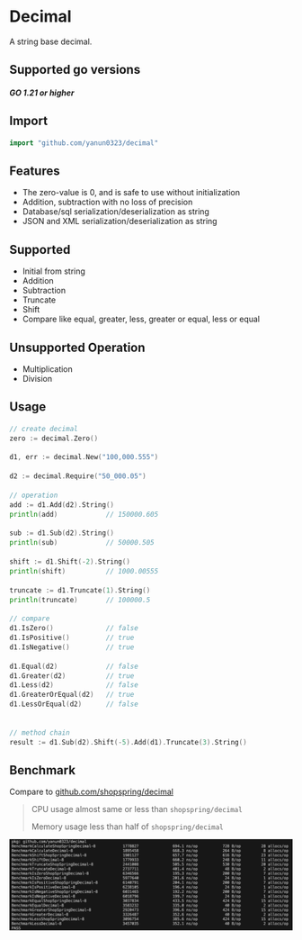 # Decimal
A string base decimal.

## Supported go versions
#### _GO 1.21 or higher_

## Import
```go
import "github.com/yanun0323/decimal"
```

## Features

- The zero-value is 0, and is safe to use without initialization
- Addition, subtraction with no loss of precision
- Database/sql serialization/deserialization as string
- JSON and XML serialization/deserialization as string

## Supported
- Initial from string
- Addition
- Subtraction
- Truncate
- Shift
- Compare like equal, greater, less, greater or equal, less or equal

## Unsupported Operation
- Multiplication
- Division

## Usage
```go
// create decimal
zero := decimal.Zero()

d1, err := decimal.New("100,000.555")

d2 := decimal.Require("50_000.05")

// operation
add := d1.Add(d2).String()
println(add)            // 150000.605

sub := d1.Sub(d2).String()
println(sub)            // 50000.505

shift := d1.Shift(-2).String()
println(shift)          // 1000.00555

truncate := d1.Truncate(1).String()
println(truncate)       // 100000.5

// compare
d1.IsZero()             // false
d1.IsPositive()         // true
d1.IsNegative()         // true

d1.Equal(d2)            // false
d1.Greater(d2)          // true
d1.Less(d2)             // false
d1.GreaterOrEqual(d2)   // true
d1.LessOrEqual(d2)      // false


// method chain
result := d1.Sub(d2).Shift(-5).Add(d1).Truncate(3).String()
```

## Benchmark
Compare to [github.com/shopspring/decimal](https://github.com/shopspring/decimal)
> CPU usage almost same or less than `shopspring/decimal`
>
> Memory usage less than half of `shopspring/decimal`

![Benchmark](./benchmark.png)